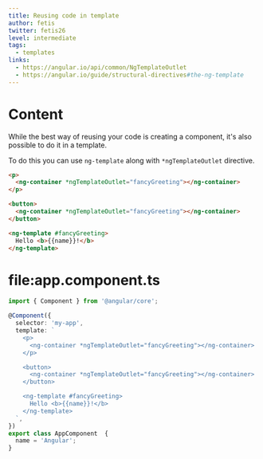 ```yaml
---
title: Reusing code in template
author: fetis
twitter: fetis26
level: intermediate 
tags:
  - templates
links:
  - https://angular.io/api/common/NgTemplateOutlet
  - https://angular.io/guide/structural-directives#the-ng-template
---
```


# Content
While the best way of reusing your code is creating a component, it's also possible to do it in a template.

To do this you can use `ng-template` along with `*ngTemplateOutlet` directive.

```html
<p>
  <ng-container *ngTemplateOutlet="fancyGreeting"></ng-container>
</p>

<button>
  <ng-container *ngTemplateOutlet="fancyGreeting"></ng-container>    
</button>

<ng-template #fancyGreeting>
  Hello <b>{{name}}!</b>
</ng-template>
```

# file:app.component.ts
```typescript
import { Component } from '@angular/core';

@Component({
  selector: 'my-app',
  template: `
    <p>
      <ng-container *ngTemplateOutlet="fancyGreeting"></ng-container>
    </p>

    <button>
      <ng-container *ngTemplateOutlet="fancyGreeting"></ng-container>    
    </button>

    <ng-template #fancyGreeting>
      Hello <b>{{name}}!</b>
    </ng-template>
  `,
})
export class AppComponent  {
  name = 'Angular';
}
```
